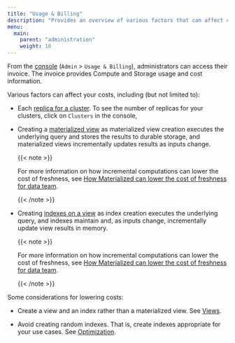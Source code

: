 ```yaml
---
title: "Usage & Billing"
description: "Provides an overview of various factors that can affect cost."
menu:
  main:
    parent: "administration"
    weight: 10
---
```


From the [console](https://console.materialize.com/) (`Admin` > `Usage &
Billing`), administrators can access their invoice. The invoice provides
Compute and Storage usage and cost information.

Various factors can affect your costs, including (but not limited to):

- Each [replica for a cluster](/sql/create-cluster/#credit-usage). To see the
  number of replicas for your clusters, click on `Clusters` in the console,

- Creating a [materialized view](/concepts/views/#materialized-views) as
  materialized view creation executes the underlying query and stores the
  results to durable storage, and materialized views incrementally updates
  results as inputs change.

  {{< note >}}

  For more information on how incremental computations can lower the cost of
  freshness, see [How Materialized can lower the cost of freshness for data
  team](https://materialize.com/promotions/cost-of-freshness/?utm_campaign=General&utm_source=documentation).

  {{< /note >}}

- Creating [indexes on a view](/concepts/indexes/) as index creation executes
  the underlying query, and indexes maintain and, as inputs change,
  incrementally update view results in memory.

  {{< note >}}

  For more information on how incremental computations can lower the cost of
  freshness, see [How Materialized can lower the cost of freshness for data
  team](https://materialize.com/promotions/cost-of-freshness/?utm_campaign=General&utm_source=documentation).

  {{< /note >}}

Some considerations for lowering costs:

- Create a view and an index rather than a materialized view.  See
  [Views](/concepts/views/).

- Avoid creating random indexes. That is, create indexes appropriate
  for your use cases.  See [Optimization](/transform-data/optimization/).
